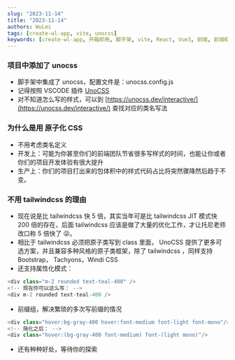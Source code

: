 ```yaml
---
slug: "2023-11-14"
title: "2023-11-14"
authors: WuLei
tags: [create-wl-app, vite, unocss]
keywords: [create-wl-app, 开箱即用, 脚手架, vite, React, Vue3, 前端, 前端框架, 前端开发, 前端开发工具]
---
```


### 项目中添加了 unocss

- 脚手架中集成了 unocss，配置文件是：unocss.config.js
- 记得按照 VSCODE 插件 [UnoCSS](https://marketplace.visualstudio.com/items?itemName=antfu.unocss)
- 对不知道怎么写的样式，可以到 [https://unocss.dev/interactive/](https://unocss.dev/interactive/) 查找对应的类名写法

### 为什么是用 原子化 CSS

- 不用考虑类名定义
- 开发上：可能为你甚至你们的前端团队节省很多写样式的时间，也能让你或者你们的项目开发体验有很大提升
- 生产上：你们的项目打出来的包体积中的样式代码占比将突然骤降然后趋于不变。

### 不用 tailwindcss 的理由

- 现在说是比 tailwindcss 快 5 倍，其实当年可是比 tailwindcss JIT 模式快 200 倍的存在，后面 tailwindcss 应该是做了大量的优化工作，才让托尼老师改口称 5 倍快了 😜。
- 相比于 tailwindcss 必须把原子类写到 class 里面， UnoCSS 提供了更多可选方案，并且兼容多种风格的原子类框架，除了 tailwindcss ，同样支持 Bootstrap， Tachyons，Windi CSS
- 还支持属性化模式：

```js
<div class="m-2 rounded text-teal-400" />
<!-- 现在你可以这么写： -->
<div m-2 rounded text-teal-400 />
```

- 前缀组，解决繁琐的多次写前缀的情况

```js
<div class="hover:bg-gray-400 hover:font-medium font-light font-mono"/>
<!-- 简化之后： -->
<div class="hover:(bg-gray-400 font-medium) font-(light mono)"/>

```

- 还有种种好处，等待你的探索
